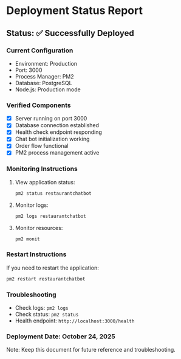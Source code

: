 # Deployment Status Report

## Status: ✅ Successfully Deployed

### Current Configuration
- Environment: Production
- Port: 3000
- Process Manager: PM2
- Database: PostgreSQL
- Node.js: Production mode

### Verified Components
- [x] Server running on port 3000
- [x] Database connection established
- [x] Health check endpoint responding
- [x] Chat bot initialization working
- [x] Order flow functional
- [x] PM2 process management active

### Monitoring Instructions
1. View application status:
   ```bash
   pm2 status restaurantchatbot
   ```

2. Monitor logs:
   ```bash
   pm2 logs restaurantchatbot
   ```

3. Monitor resources:
   ```bash
   pm2 monit
   ```

### Restart Instructions
If you need to restart the application:
```bash
pm2 restart restaurantchatbot
```

### Troubleshooting
- Check logs: `pm2 logs`
- Check status: `pm2 status`
- Health endpoint: `http://localhost:3000/health`

### Deployment Date: October 24, 2025

Note: Keep this document for future reference and troubleshooting.